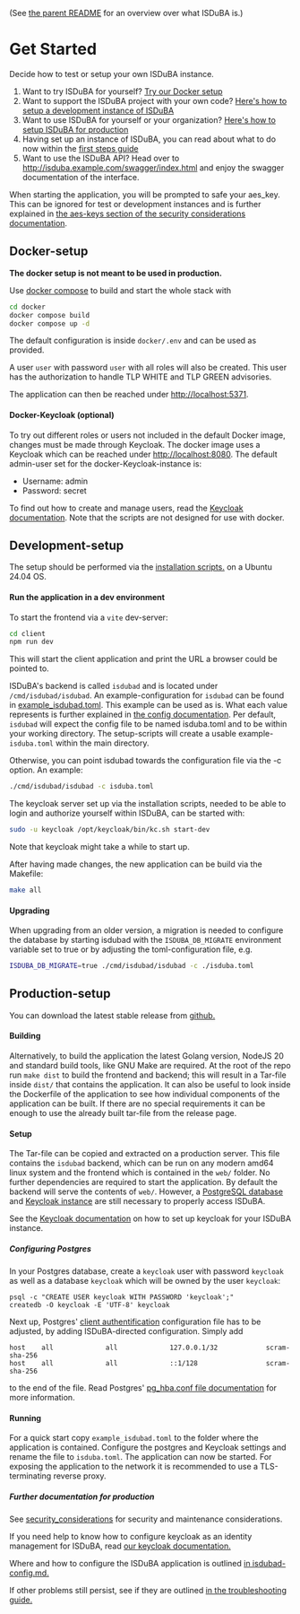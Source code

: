 <!--
 This file is Free Software under the Apache-2.0 License
 without warranty, see README.md and LICENSES/Apache-2.0.txt for details.

 SPDX-License-Identifier: Apache-2.0

 SPDX-FileCopyrightText: 2025 German Federal Office for Information Security (BSI) <https://www.bsi.bund.de>
 Software-Engineering: 2025 Intevation GmbH <https://intevation.de>
-->

(See [the parent README](../README.md) for an overview over what ISDuBA is.)

# Get Started

Decide how to test or setup your own ISDuBA instance.

 1. Want to try ISDuBA for yourself? [Try our Docker setup](#docker-setup)
 2. Want to support the ISDuBA project with your own code? [Here's how to setup a development instance of ISDuBA](#development-setup)
 3. Want to use ISDuBA for yourself or your organization? [Here's how to setup ISDuBA for production](#production-setup)
 4. Having set up an instance of ISDuBA, you can read about what to do now within the [first steps guide](./first_steps.md)
 5. Want to use the ISDuBA API? Head over to http://isduba.example.com/swagger/index.html and enjoy the swagger documentation of the interface.

When starting the application, you will be prompted to safe your aes_key. This can be ignored for test or development instances and is further explained in [the aes-keys section of the security considerations documentation](./security_considerations.md#aes-keys).

## Docker-setup

**The docker setup is not meant to be used in production.**

Use [docker compose](https://docs.docker.com/compose/install/) to build and start the whole stack with

```bash
cd docker
docker compose build
docker compose up -d
```

The default configuration is inside `docker/.env` and can be used as provided.

A user `user` with password `user` with all roles will also be created. This user has
the authorization to handle TLP WHITE and TLP GREEN advisories.

The application can then be reached under <http://localhost:5371>.

#### Docker-Keycloak (optional)
To try out different roles or users not included in the default Docker image, changes must be made through Keycloak.
The docker image uses a Keycloak which can be reached under <http://localhost:8080>.
The default admin-user set for the docker-Keycloak-instance is:
 * Username: admin
 * Password: secret

To find out how to create and manage users, read the [Keycloak documentation](./keycloak.md). Note that the
scripts are not designed for use with docker.

## Development-setup

The setup should be performed via the [installation scripts.](./scripts/README.md) on a Ubuntu 24.04 OS.


#### Run the application in a dev environment

To start the frontend via a `vite` dev-server:

```bash
cd client
npm run dev
```

This will start the client application and
print the URL a browser could be pointed to.

ISDuBA's backend is called `isdubad` and is located under `/cmd/isdubad/isdubad`.
An example-configuration for `isdubad` can be found in [example_isdubad.toml](./example_isdubad.toml). This example can be used as is. What each value represents is further 
explained in [the config documentation](isdubad-config.md). Per default, `isdubad` will
expect the config file to be named isduba.toml and to be within your working directory. The setup-scripts will create a usable example-`isduba.toml` within the main directory.

Otherwise, you can point isdubad towards the configuration file via the -c option. An example:

```bash
./cmd/isdubad/isdubad -c isduba.toml
```

The keycloak server set up via the installation scripts, needed to be able to login and authorize yourself within ISDuBA, can be started with: 
```bash
sudo -u keycloak /opt/keycloak/bin/kc.sh start-dev
```
Note that keycloak might take a while to start up.


After having made changes, the new application can be build via the Makefile:

```sh
make all
```

#### Upgrading
When upgrading from an older version, a migration is needed to 
configure the database by starting isdubad with the 
`ISDUBA_DB_MIGRATE` environment variable set to true or
by adjusting the toml-configuration file, e.g.

<!-- MARKDOWN-AUTO-DOCS:START (CODE:src=../docs/scripts/setup.sh&lines=53-53) -->
<!-- The below code snippet is automatically added from ../docs/scripts/setup.sh -->
```sh
ISDUBA_DB_MIGRATE=true ./cmd/isdubad/isdubad -c ./isduba.toml
```
<!-- MARKDOWN-AUTO-DOCS:END -->

## Production-setup

You can download the latest stable release from [github.](https://github.com/ISDuBA/ISDuBA/releases/)

#### Building

Alternatively, to build the application the latest Golang version, NodeJS 20 and standard build
tools, like GNU Make are required. At the root of the repo run `make dist` to
build the frontend and backend; this will result in a Tar-file inside `dist/`
that contains the application. It can also be useful to look inside the
Dockerfile of the application to see how individual components of the
application can be built. If there are no special requirements it can be
enough to use the already built tar-file from the release page.

#### Setup

The Tar-file can be copied and extracted on a production server. This file
contains the `isdubad` backend, which can be run on any modern amd64 linux
system and the frontend which is contained in the `web/` folder. No further
dependencies are required to start the application. By default the backend will
serve the contents of `web/`. However, a [PostgreSQL database](#configuring-postgres) and [Keycloak instance](./keycloak.md) are still necessary to properly access ISDuBA.

See the [Keycloak documentation](./keycloak.md) on how to set up keycloak for your ISDuBA instance.

##### Configuring Postgres
 In your Postgres database, create a `keycloak` user with password `keycloak` as well as a database `keycloak` which will be owned by the user `keycloak`:
```
psql -c "CREATE USER keycloak WITH PASSWORD 'keycloak';"
createdb -O keycloak -E 'UTF-8' keycloak
```


 Next up, Postgres' [client authentification](https://www.postgresql.org/docs/current/auth-pg-hba-conf.html) configuration file has to be adjusted, by adding ISDuBA-directed configuration. Simply add

```
host    all             all             127.0.0.1/32            scram-sha-256
host    all             all             ::1/128                 scram-sha-256
```

to the end of the file. Read Postgres' [pg_hba.conf file documentation](https://www.postgresql.org/docs/current/auth-pg-hba-conf.html) for more information.

#### Running

For a quick start copy `example_isdubad.toml` to the
folder where the application is contained. Configure the postgres and Keycloak
settings and rename the file to `isduba.toml`. The application can now be
started. For exposing the application to the network it is recommended to use
a TLS-terminating reverse proxy.

##### Further documentation for production

See [security_considerations](./security_considerations.md) for security and maintenance considerations.

If you need help to know how to configure keycloak as an identity management for ISDuBA, read [our keycloak documentation.](./keycloak.md)

Where and how to configure the ISDuBA application is outlined [in isdubad-config.md.](./isdubad-config.md)

If other problems still persist, see if they are outlined [in the troubleshooting guide.](./troubleshooting.md)

